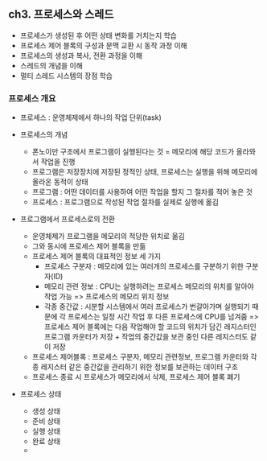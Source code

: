 ## ch3. 프로세스와 스레드

- 프로세스가 생성된 후 어떤 상태 변화를 거치는지 학습
- 프로세스 제어 블록의 구성과 문맥 교환 시 동작 과정 이해
- 프로세스의 생성과 복사, 전환 과정을 이해
- 스레드의 개념을 이해
- 멀티 스레드 시스템의 장점 학습



### 프로세스 개요

- 프로세스 : 운영체제에서 하나의 작업 단위(task)

- 프로세스의 개념
  - 폰노이만 구조에서 프로그램이 실행된다는 것 = 메모리에 해당 코드가 올라와서 작업을 진행
  - 프로그램은 저장장치에 저장된 정적인 상태, 프로세스는 실행을 위해 메모리에 올라온 동적이 상태
  - 프로그램 : 어떤 데이터를 사용하여 어떤 작업을 할지 그 절차를 적어 놓은 것
  - 프로세스 : 프로그램으로 작성된 작업 절차를 실제로 실행에 옮김
- 프로그램에서 프로세스로의 전환
  - 운영체제가 프로그램을 메모리의 적당한 위치로 옮김
  - 그와 동시에 프로세스 제어 블록을 만듦
  - 프로세스 제어 블록의 대표적인 정보 세 가지
    - 프로세스 구분자 : 메모리에 있는 여러개의 프로세스를 구분하기 위한 구분자(ID)
    - 메모리 관련 정보 : CPU는 실행하려는 프로세스 메모리의 위치를 알아야 작업 가능 => 프로세스의 메모리 위치 정보
    - 각종 중간값 : 시분할 시스템에서 여러 프로세스가 번갈아가며 실행되기 때문에 각 프로세스는 일정 시간 작업 후 다른 프로세스에 CPU를 넘겨줌 => 프로세스 제어 블록에는 다음 작업해야 할 코드의 위치가 담긴 레지스터인 프로그램 카운터가 저장 + 작업의 중간값을 보관 중인 다른 레지스터도 같이 저장
  - 프로세스 제어블록 : 프로세스 구분자, 메모리 관련정보, 프로그램 카운터와 각종 레지스터 같은 중간값을 관리하기 위한 정보를 보관하는 데이터 구조
  - 프로세스 종료 시 프로세스가 메모리에서 삭제, 프로세스 제어 블록 폐기



- 프로세스 상태
  - 생성 상태
  - 준비 상태
  - 실행 상태
  - 완료 상태
  - 

